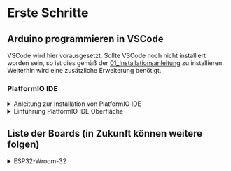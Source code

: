 # Erste Schritte

## Arduino programmieren in VSCode

VSCode wird hier vorausgesetzt. Sollte VSCode noch nicht installiert worden sein, so ist dies gemäß der [01_Installationsanleitung](https://github.com/hshf1/VorlesungC/blob/main/VSCode/01_Installationsanleitung.md) zu installieren. Weiterhin wird eine zusätzliche Erweiterung benötigt.

### PlatformIO IDE

<details>
<summary>Anleitung zur Installation von PlatformIO IDE</summary>

Die Erweiterung wird wie folgt installiert:

<img width="528" alt="platformio_1" src="https://user-images.githubusercontent.com/100713757/193317622-483bc10d-a7be-49bf-9865-1c8c2eba477d.png">

<img width="528" alt="platformio_2" src="https://user-images.githubusercontent.com/100713757/193317886-5ad05f5b-a911-4714-8e4e-6c67df77a358.png">

<img width="528" alt="platformio_3" src="https://user-images.githubusercontent.com/100713757/193318154-aa7daef9-21d6-4aa8-b9d4-427be67b0977.png">

<br />
Die Installation kann einen kleinen Augenblick dauern. Sobald die Installation abgeschlossen wurde, meldet VSCode dies und bittet um einen Neustart von VSCode.
  
</details>

<details>
<summary>Einführung PlatformIO IDE Oberfläche</summary>
  
Um auf die PlatformIO Oberfläche zuzugreifen, kann man entweder den Icon Links an der Seite nutzen:
  
<img width="528" alt="platformio_4" src="https://user-images.githubusercontent.com/100713757/193320960-05ff7e1d-ab86-4d18-8b54-5d8db75eccf5.png">

<img width="528" alt="platformio_5" src="https://user-images.githubusercontent.com/100713757/193321008-f7c53e52-3d0c-4a1c-83ab-65185d613eb6.png">

oder das kleine Häuschen unten an der Leiste:
  
<img width="528" alt="platformio_6" src="https://user-images.githubusercontent.com/100713757/193321087-4bf7e20d-1194-4010-9159-3871e2b316fd.png">

Es öffnet sich die Startseite von PlatformIO:
  
<img width="1045" alt="platformio_7" src="https://user-images.githubusercontent.com/100713757/193321145-52f0cde2-e5f0-4703-ae12-b8ab43cfa14a.png">

</details>

## Liste der Boards (in Zukunft können weitere folgen)

<details>
<summary>ESP32-Wroom-32</summary>
  
Datasheet: https://www.espressif.com/sites/default/files/documentation/esp32-wroom-32_datasheet_en.pdf

Je nach genutztem Chip wird ein Treiber benötigt. Bei der ESP32-Wroom-32 wird (normalerweise) die CP2102 genutzt.

<details>
<summary>Treiber für CP210x</summary>

Treiber für CP210x können hier heruntergeladen und installiert werden: https://www.silabs.com/developers/usb-to-uart-bridge-vcp-drivers?tab=downloads
  
</details>
  
<details>
<summary>Treiber für andere</summary>
  
Hier ist eine kleine Liste über weitere Treiber, falls nötig: https://www.number13.de/esp-32-treiber-driver-windows-mac-linux/  
  
</details>

Beim erstellen eines neuen Projektes ist der Projektname, der Boardtyp und der gewünschte Framework auszuwählen. In diesem Fall wird folgendes genutzt:
  
<img width="598" alt="platformio_8" src="https://user-images.githubusercontent.com/100713757/193326577-fe029476-c9c9-40db-b37a-498981a714e8.png">

Das Erstellen des ersten neuen Projektes kann einige Zeit in Anspruch nehmen, da die erforderlichen Datenbanken/Libraries für das Board und das Framework heruntergeladen werden.

  

